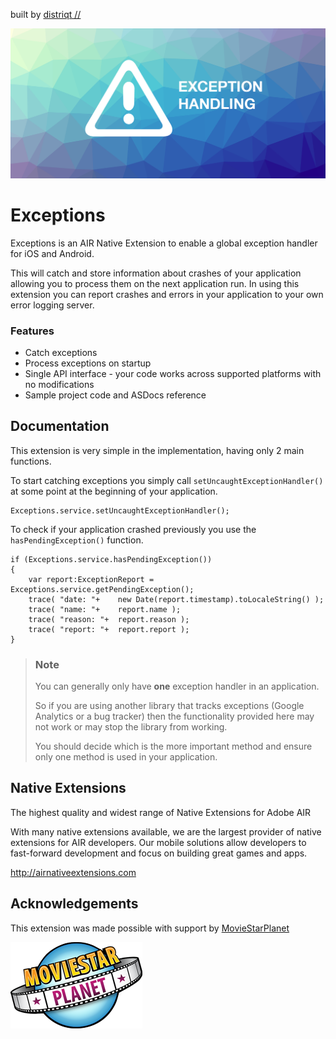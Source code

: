 built by [distriqt //](http://airnativeextensions.com) 


![Exceptions](images/promo.png)


# Exceptions

Exceptions is an AIR Native Extension to enable a global exception handler for iOS and Android.

This will catch and store information about crashes of your application allowing you to process
them on the next application run. In using this extension you can report crashes and errors in 
your application to your own error logging server. 


### Features

- Catch exceptions 
- Process exceptions on startup 
- Single API interface - your code works across supported platforms with no modifications
- Sample project code and ASDocs reference



## Documentation

This extension is very simple in the implementation, having only 2 main functions.

To start catching exceptions you simply call `setUncaughtExceptionHandler()` at 
some point at the beginning of your application.

```as3
Exceptions.service.setUncaughtExceptionHandler();
```


To check if your application crashed previously you use the `hasPendingException()` function.

```as3
if (Exceptions.service.hasPendingException())
{
	var report:ExceptionReport = Exceptions.service.getPendingException();
	trace( "date: "+    new Date(report.timestamp).toLocaleString() );
	trace( "name: "+    report.name );
	trace( "reason: "+  report.reason );
	trace( "report: "+  report.report );
}
```

>
> ### Note
>
> You can generally only have **one** exception handler in an application.
> 
> So if you are using another library that tracks exceptions (Google Analytics or a bug tracker)
> then the functionality provided here may not work or may stop the library from working.
>
> You should decide which is the more important method and ensure only one method is used 
> in your application. 
>


## Native Extensions

The highest quality and widest range of Native Extensions for Adobe AIR

With many native extensions available, we are the largest provider of native extensions for AIR developers. 
Our mobile solutions allow developers to fast-forward development and focus on building great games and apps.

http://airnativeextensions.com



## Acknowledgements

This extension was made possible with support by [MovieStarPlanet](http://corporate.moviestarplanet.com/) 

![MovieStarPlanet](images/msp_logo.png)

